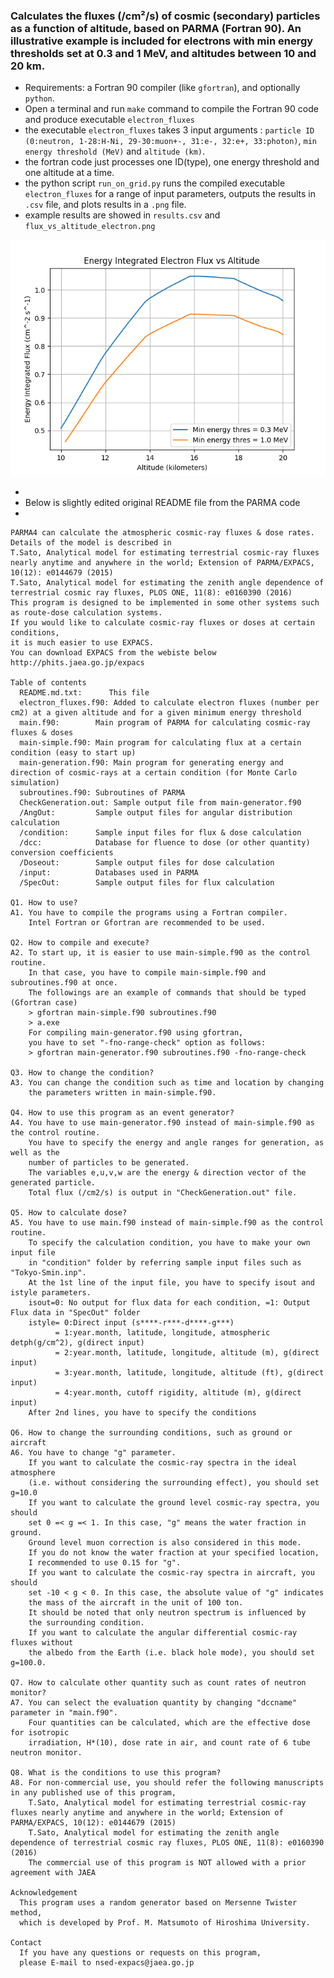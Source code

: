 ### Calculates the fluxes (/cm²/s) of cosmic (secondary) particles as a function of altitude, based on PARMA (Fortran 90). An illustrative example is included for electrons with min energy thresholds set at 0.3 and 1 MeV, and altitudes between 10 and 20 km.

* Requirements: a Fortran 90 compiler (like `gfortran`), and optionally `python`.
* Open a terminal and run `make` command to compile the Fortran 90 code and produce executable `electron_fluxes`
* the executable `electron_fluxes` takes 3 input arguments : `particle ID (0:neutron, 1-28:H-Ni, 29-30:muon+-, 31:e-, 32:e+, 33:photon)`, `min energy threshold (MeV)` and `altitude (km)`.
* the fortran code just processes one ID(type), one energy threshold and one altitude at a time.
* the python script `run_on_grid.py` runs the compiled executable 
`electron_fluxes` for a range of input parameters, outputs the results in `.csv` file, and plots results in a `.png` file.
* example results are showed in `results.csv` and `flux_vs_altitude_electron.png`

![image](flux_vs_altitude_electron.png)

*
* Below is slightly edited original README file from the PARMA code
*

```
PARMA4 can calculate the atmospheric cosmic-ray fluxes & dose rates.
Details of the model is described in
T.Sato, Analytical model for estimating terrestrial cosmic-ray fluxes nearly anytime and anywhere in the world; Extension of PARMA/EXPACS, 10(12): e0144679 (2015)
T.Sato, Analytical model for estimating the zenith angle dependence of terrestrial cosmic ray fluxes, PLOS ONE, 11(8): e0160390 (2016)
This program is designed to be implemented in some other systems such as route-dose calculation systems. 
If you would like to calculate cosmic-ray fluxes or doses at certain conditions, 
it is much easier to use EXPACS.
You can download EXPACS from the webiste below
http://phits.jaea.go.jp/expacs

Table of contents
  README.md.txt:      This file
  electron_fluxes.f90: Added to calculate electron fluxes (number per cm2) at a given altitude and for a given minimum energy threshold
  main.f90:        Main program of PARMA for calculating cosmic-ray fluxes & doses
  main-simple.f90: Main program for calculating flux at a certain condition (easy to start up)
  main-generation.f90: Main program for generating energy and direction of cosmic-rays at a certain condition (for Monte Carlo simulation)
  subroutines.f90: Subroutines of PARMA
  CheckGeneration.out: Sample output file from main-generator.f90
  /AngOut:         Sample output files for angular distribution calculation
  /condition:      Sample input files for flux & dose calculation
  /dcc:            Database for fluence to dose (or other quantity) conversion coefficients
  /Doseout:        Sample output files for dose calculation
  /input:          Databases used in PARMA
  /SpecOut:        Sample output files for flux calculation

Q1. How to use?
A1. You have to compile the programs using a Fortran compiler.
    Intel Fortran or Gfortran are recommended to be used.

Q2. How to compile and execute?
A2. To start up, it is easier to use main-simple.f90 as the control routine.
    In that case, you have to compile main-simple.f90 and subroutines.f90 at once.
    The followings are an example of commands that should be typed (Gfortran case)
    > gfortran main-simple.f90 subroutines.f90
    > a.exe
    For compiling main-generator.f90 using gfortran, 
    you have to set "-fno-range-check" option as follows:
    > gfortran main-generator.f90 subroutines.f90 -fno-range-check

Q3. How to change the condition?
A3. You can change the condition such as time and location by changing
    the parameters written in main-simple.f90.

Q4. How to use this program as an event generator?
A4. You have to use main-generator.f90 instead of main-simple.f90 as the control routine.
    You have to specify the energy and angle ranges for generation, as well as the
    number of particles to be generated. 
    The variables e,u,v,w are the energy & direction vector of the generated particle.
    Total flux (/cm2/s) is output in "CheckGeneration.out" file.

Q5. How to calculate dose?
A5. You have to use main.f90 instead of main-simple.f90 as the control routine.
    To specify the calculation condition, you have to make your own input file
    in "condition" folder by referring sample input files such as "Tokyo-Smin.inp".
    At the 1st line of the input file, you have to specify isout and istyle parameters.
    isout=0: No output for flux data for each condition, =1: Output Flux data in "SpecOut" folder
    istyle= 0:Direct input (s****-r***-d****-g***)
          = 1:year.month, latitude, longitude, atmospheric detph(g/cm^2), g(direct input)
          = 2:year.month, latitude, longitude, altitude (m), g(direct input) 
          = 3:year.month, latitude, longitude, altitude (ft), g(direct input)
          = 4:year.month, cutoff rigidity, altitude (m), g(direct input)
    After 2nd lines, you have to specify the conditions

Q6. How to change the surrounding conditions, such as ground or aircraft
A6. You have to change "g" parameter.
    If you want to calculate the cosmic-ray spectra in the ideal atmosphere
    (i.e. without considering the surrounding effect), you should set g=10.0
    If you want to calculate the ground level cosmic-ray spectra, you should
    set 0 =< g =< 1. In this case, "g" means the water fraction in ground.
    Ground level muon correction is also considered in this mode.
    If you do not know the water fraction at your specified location, 
    I recommended to use 0.15 for "g".
    If you want to calculate the cosmic-ray spectra in aircraft, you should
    set -10 < g < 0. In this case, the absolute value of "g" indicates
    the mass of the aircraft in the unit of 100 ton. 
    It should be noted that only neutron spectrum is influenced by 
    the surrounding condition.
    If you want to calculate the angular differential cosmic-ray fluxes without
    the albedo from the Earth (i.e. black hole mode), you should set g=100.0.

Q7. How to calculate other quantity such as count rates of neutron monitor?
A7. You can select the evaluation quantity by changing "dccname" parameter in "main.f90".
    Four quantities can be calculated, which are the effective dose for isotropic
    irradiation, H*(10), dose rate in air, and count rate of 6 tube neutron monitor.

Q8. What is the conditions to use this program?
A8. For non-commercial use, you should refer the following manuscripts in any published use of this program,
    T.Sato, Analytical model for estimating terrestrial cosmic-ray fluxes nearly anytime and anywhere in the world; Extension of PARMA/EXPACS, 10(12): e0144679 (2015)
    T.Sato, Analytical model for estimating the zenith angle dependence of terrestrial cosmic ray fluxes, PLOS ONE, 11(8): e0160390 (2016)
    The commercial use of this program is NOT allowed with a prior agreement with JAEA

Acknowledgement
  This program uses a random generator based on Mersenne Twister method,
  which is developed by Prof. M. Matsumoto of Hiroshima University.

Contact
  If you have any questions or requests on this program, 
  please E-mail to nsed-expacs@jaea.go.jp
  ```
